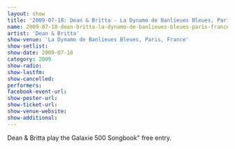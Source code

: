 ```yaml
---
layout: show
title: '2009-07-18: Dean & Britta - La Dynamo de Banlieues Bleues, Paris, France'
name: 2009-07-18-dean-britta-la-dynamo-de-banlieues-bleues-paris-france
artist: 'Dean & Britta'
show-venue: 'La Dynamo de Banlieues Bleues, Paris, France'
show-setlist: 
show-date: 2009-07-18
category: 2009
show-radio: 
show-lastfm: 
show-cancelled: 
performers: 
facebook-event-url: 
show-poster-url: 
show-ticket-url: 
show-venue-website: 
show-additional: 
---
```


Dean & Britta play the Galaxie 500 Songbook" free entry.
